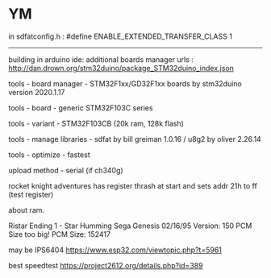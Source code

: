 # YM
in sdfatconfig.h :
#define ENABLE_EXTENDED_TRANSFER_CLASS 1
* * *

building in arduino ide:
additional boards manager urls :
http://dan.drown.org/stm32duino/package_STM32duino_index.json

tools - board manager - STM32F1xx/GD32F1xx boards by stm32duino version 2020.1.17

tools - board - generic STM32F103C series

tools - variant - STM32F103CB (20k ram, 128k flash)

tools - manage libraries - sdfat by bill greiman 1.0.16 / u8g2 by oliver 2.26.14

tools - optimize - fastest

upload method - serial (if ch340g)


rocket knight adventures has register thrash at start and sets addr 21h to ff (test register)



about ram.

Ristar
Ending 1 - Star Humming
Sega Genesis
02/16/95
Version: 150
PCM Size too big!
PCM Size: 152417

may be IPS6404
https://www.esp32.com/viewtopic.php?t=5961

best speedtest https://project2612.org/details.php?id=389
